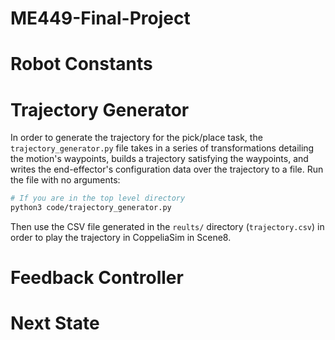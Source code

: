 # ME449-Final-Project

# Robot Constants


# Trajectory Generator
In order to generate the trajectory for the pick/place task, the `trajectory_generator.py` file takes in a series of transformations detailing the motion's waypoints, builds a trajectory satisfying the waypoints, and writes the end-effector's configuration data over the trajectory to a file. Run the file with no arguments:

```bash
# If you are in the top level directory
python3 code/trajectory_generator.py
```

Then use the CSV file generated in the `reults/` directory (`trajectory.csv`) in order to play the trajectory in CoppeliaSim in Scene8.

# Feedback Controller

# Next State